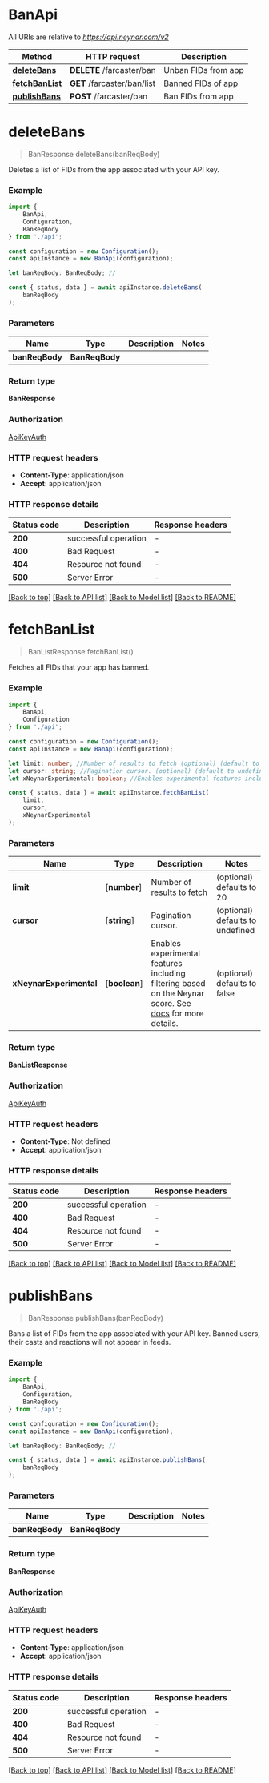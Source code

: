 # BanApi

All URIs are relative to *https://api.neynar.com/v2*

|Method | HTTP request | Description|
|------------- | ------------- | -------------|
|[**deleteBans**](#deletebans) | **DELETE** /farcaster/ban | Unban FIDs from app|
|[**fetchBanList**](#fetchbanlist) | **GET** /farcaster/ban/list | Banned FIDs of app|
|[**publishBans**](#publishbans) | **POST** /farcaster/ban | Ban FIDs from app|

# **deleteBans**
> BanResponse deleteBans(banReqBody)

Deletes a list of FIDs from the app associated with your API key.

### Example

```typescript
import {
    BanApi,
    Configuration,
    BanReqBody
} from './api';

const configuration = new Configuration();
const apiInstance = new BanApi(configuration);

let banReqBody: BanReqBody; //

const { status, data } = await apiInstance.deleteBans(
    banReqBody
);
```

### Parameters

|Name | Type | Description  | Notes|
|------------- | ------------- | ------------- | -------------|
| **banReqBody** | **BanReqBody**|  | |


### Return type

**BanResponse**

### Authorization

[ApiKeyAuth](../README.md#ApiKeyAuth)

### HTTP request headers

 - **Content-Type**: application/json
 - **Accept**: application/json


### HTTP response details
| Status code | Description | Response headers |
|-------------|-------------|------------------|
|**200** | successful operation |  -  |
|**400** | Bad Request |  -  |
|**404** | Resource not found |  -  |
|**500** | Server Error |  -  |

[[Back to top]](#) [[Back to API list]](../README.md#documentation-for-api-endpoints) [[Back to Model list]](../README.md#documentation-for-models) [[Back to README]](../README.md)

# **fetchBanList**
> BanListResponse fetchBanList()

Fetches all FIDs that your app has banned.

### Example

```typescript
import {
    BanApi,
    Configuration
} from './api';

const configuration = new Configuration();
const apiInstance = new BanApi(configuration);

let limit: number; //Number of results to fetch (optional) (default to 20)
let cursor: string; //Pagination cursor. (optional) (default to undefined)
let xNeynarExperimental: boolean; //Enables experimental features including filtering based on the Neynar score. See [docs](https://neynar.notion.site/Experimental-Features-1d2655195a8b80eb98b4d4ae7b76ae4a) for more details. (optional) (default to false)

const { status, data } = await apiInstance.fetchBanList(
    limit,
    cursor,
    xNeynarExperimental
);
```

### Parameters

|Name | Type | Description  | Notes|
|------------- | ------------- | ------------- | -------------|
| **limit** | [**number**] | Number of results to fetch | (optional) defaults to 20|
| **cursor** | [**string**] | Pagination cursor. | (optional) defaults to undefined|
| **xNeynarExperimental** | [**boolean**] | Enables experimental features including filtering based on the Neynar score. See [docs](https://neynar.notion.site/Experimental-Features-1d2655195a8b80eb98b4d4ae7b76ae4a) for more details. | (optional) defaults to false|


### Return type

**BanListResponse**

### Authorization

[ApiKeyAuth](../README.md#ApiKeyAuth)

### HTTP request headers

 - **Content-Type**: Not defined
 - **Accept**: application/json


### HTTP response details
| Status code | Description | Response headers |
|-------------|-------------|------------------|
|**200** | successful operation |  -  |
|**400** | Bad Request |  -  |
|**404** | Resource not found |  -  |
|**500** | Server Error |  -  |

[[Back to top]](#) [[Back to API list]](../README.md#documentation-for-api-endpoints) [[Back to Model list]](../README.md#documentation-for-models) [[Back to README]](../README.md)

# **publishBans**
> BanResponse publishBans(banReqBody)

Bans a list of FIDs from the app associated with your API key. Banned users, their casts and reactions will not appear in feeds.

### Example

```typescript
import {
    BanApi,
    Configuration,
    BanReqBody
} from './api';

const configuration = new Configuration();
const apiInstance = new BanApi(configuration);

let banReqBody: BanReqBody; //

const { status, data } = await apiInstance.publishBans(
    banReqBody
);
```

### Parameters

|Name | Type | Description  | Notes|
|------------- | ------------- | ------------- | -------------|
| **banReqBody** | **BanReqBody**|  | |


### Return type

**BanResponse**

### Authorization

[ApiKeyAuth](../README.md#ApiKeyAuth)

### HTTP request headers

 - **Content-Type**: application/json
 - **Accept**: application/json


### HTTP response details
| Status code | Description | Response headers |
|-------------|-------------|------------------|
|**200** | successful operation |  -  |
|**400** | Bad Request |  -  |
|**404** | Resource not found |  -  |
|**500** | Server Error |  -  |

[[Back to top]](#) [[Back to API list]](../README.md#documentation-for-api-endpoints) [[Back to Model list]](../README.md#documentation-for-models) [[Back to README]](../README.md)


